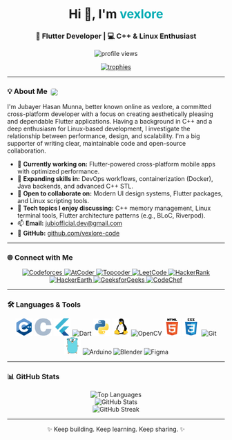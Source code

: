 <h1 align="center">Hi 👋, I'm <span style="color:#00adb5;">vexlore</span></h1>
<h3 align="center">🚀 Flutter Developer | 💻 C++ & Linux Enthusiast</h3>

<p align="center">
  <img src="https://komarev.com/ghpvc/?username=vexlore-code&label=Profile%20views&color=brightgreen&style=flat-square" alt="profile views" />
</p>

<p align="center">
  <a href="https://github.com/ryo-ma/github-profile-trophy">
    <img src="https://github-profile-trophy.vercel.app/?username=vexlore-code&theme=gruvbox&margin-w=10&no-frame=true" alt="trophies" />
  </a>
</p>

---

### 💡 About Me <img src="https://i.imgur.com/Y3jHqaE.jpeg" width="15" style="vertical-align: middle; border-radius: 4px; margin-left: 4px;" />

<p>
  I'm Jubayer Hasan Munna, better known online as vexlore, a committed cross-platform developer with a focus on creating aesthetically pleasing and dependable Flutter applications. Having a background in C++ and a deep enthusiasm for Linux-based development, I investigate the relationship between performance, design, and scalability. I'm a big supporter of writing clear, maintainable code and open-source collaboration.
</p>


<ul>
  <li>🔭 <strong>Currently working on:</strong> Flutter-powered cross-platform mobile apps with optimized performance.</li>
  <li>🌱 <strong>Expanding skills in:</strong> DevOps workflows, containerization (Docker), Java backends, and advanced C++ STL.</li>
  <li>🤝 <strong>Open to collaborate on:</strong> Modern UI design systems, Flutter packages, and Linux scripting tools.</li>
  <li>💬 <strong>Tech topics I enjoy discussing:</strong> C++ memory management, Linux terminal tools, Flutter architecture patterns (e.g., BLoC, Riverpod).</li>
  <li>📫 <strong>Email:</strong> <a href="mailto:jubiofficial.dev@gmail.com">jubiofficial.dev@gmail.com</a></li>
  <li>🐙 <strong>GitHub:</strong> <a href="https://github.com/vexlore-code">github.com/vexlore-code</a></li>
</ul>

---

### 🌐 Connect with Me
<p align="center">
  <a href="https://codeforces.com/profile/vexlore" target="blank">
    <img src="https://i.imgur.com/5M5pL9o.png" alt="Codeforces" width="30" />
  </a>
  <a href="https://atcoder.jp/users/vexlore" target="blank">
    <img src="https://i.imgur.com/BYMsYew.png" alt="AtCoder" width="30" />
  </a>
  <a href="https://www.topcoder.com/members/vexlore" target="blank">
    <img src="https://i.imgur.com/FYHowTd.png" alt="Topcoder" width="30" />
  </a>
  <a href="https://www.leetcode.com/vexlore" target="blank">
    <img src="https://i.imgur.com/Cyqmzma.png" alt="LeetCode" width="30" />
  </a>
  <a href="https://www.hackerrank.com/vexlore" target="blank">
    <img src="https://i.imgur.com/e4EMPRk.png" alt="HackerRank" width="30" />
  </a>
  <a href="https://www.hackerearth.com/vexlore" target="blank">
    <img src="https://i.imgur.com/EIrXEqV.png" alt="HackerEarth" width="30" />
  </a>
  <a href="https://auth.geeksforgeeks.org/user/vexlore" target="blank">
    <img src="https://i.imgur.com/uatxg5v.png" alt="GeeksforGeeks" width="30" />
  </a>
  <a href="https://www.codechef.com/users/vexlore" target="blank">
    <img src="https://i.imgur.com/yw0pRp0.png" alt="CodeChef" width="30" />
  </a>
</p>

---

### 🛠️ Languages & Tools
<p align="center">
  <img src="https://raw.githubusercontent.com/devicons/devicon/master/icons/cplusplus/cplusplus-original.svg" width="40" alt="C++" />
  <img src="https://raw.githubusercontent.com/devicons/devicon/master/icons/c/c-original.svg" width="40" alt="C" />
  <img src="https://raw.githubusercontent.com/devicons/devicon/master/icons/flutter/flutter-original.svg" width="40" alt="Flutter" />
  <img src="https://www.vectorlogo.zone/logos/dartlang/dartlang-icon.svg" width="40" alt="Dart" />
  <img src="https://raw.githubusercontent.com/devicons/devicon/master/icons/python/python-original.svg" width="40" alt="Python" />
  <img src="https://raw.githubusercontent.com/devicons/devicon/master/icons/linux/linux-original.svg" width="40" alt="Linux" />
  <img src="https://www.vectorlogo.zone/logos/opencv/opencv-icon.svg" width="40" alt="OpenCV" />
  <img src="https://raw.githubusercontent.com/devicons/devicon/master/icons/html5/html5-original-wordmark.svg" width="40" alt="HTML5" />
  <img src="https://raw.githubusercontent.com/devicons/devicon/master/icons/css3/css3-original-wordmark.svg" width="40" alt="CSS3" />
  <img src="https://www.vectorlogo.zone/logos/git-scm/git-scm-icon.svg" width="40" alt="Git" />
  <img src="https://raw.githubusercontent.com/devicons/devicon/master/icons/go/go-original.svg" width="40" alt="Go" />
  <img src="https://cdn.worldvectorlogo.com/logos/arduino-1.svg" width="40" alt="Arduino" />
  <img src="https://download.blender.org/branding/community/blender_community_badge_white.svg" width="40" alt="Blender" />
  <img src="https://www.vectorlogo.zone/logos/figma/figma-icon.svg" width="40" alt="Figma" />
</p>

---

### 📊 GitHub Stats
<p align="center">
  <img src="https://github-readme-stats.vercel.app/api/top-langs?username=vexlore-code&show_icons=true&locale=en&layout=compact" alt="Top Languages" />
  <br/>
  <img src="https://github-readme-stats.vercel.app/api?username=vexlore-code&show_icons=true&locale=en&theme=tokyonight" alt="GitHub Stats" />
  <br/>
  <img src="https://github-readme-streak-stats.herokuapp.com/?user=vexlore-code&theme=tokyonight" alt="GitHub Streak" />
</p>

---

<p align="center">✨ Keep building. Keep learning. Keep sharing. ✨</p>
